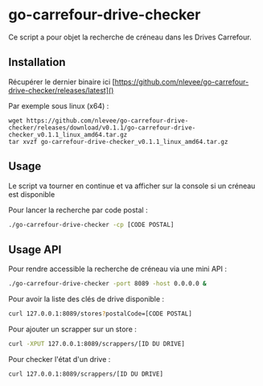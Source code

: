 # go-carrefour-drive-checker

Ce script a pour objet la recherche de créneau dans les Drives Carrefour.

## Installation

Récupérer le dernier binaire ici [https://github.com/nlevee/go-carrefour-drive-checker/releases/latest]()

Par exemple sous linux (x64) :

```
wget https://github.com/nlevee/go-carrefour-drive-checker/releases/download/v0.1.1/go-carrefour-drive-checker_v0.1.1_linux_amd64.tar.gz
tar xvzf go-carrefour-drive-checker_v0.1.1_linux_amd64.tar.gz
```

## Usage

Le script va tourner en continue et va afficher sur la console si un créneau est disponible

Pour lancer la recherche par code postal :

```bash
./go-carrefour-drive-checker -cp [CODE POSTAL]
```

## Usage API

Pour rendre accessible la recherche de créneau via une mini API :

```bash
./go-carrefour-drive-checker -port 8089 -host 0.0.0.0 &
```

Pour avoir la liste des clés de drive disponible :

```bash
curl 127.0.0.1:8089/stores?postalCode=[CODE POSTAL]
```

Pour ajouter un scrapper sur un store :

```bash
curl -XPUT 127.0.0.1:8089/scrappers/[ID DU DRIVE]
```

Pour checker l'état d'un drive :

```bash
curl 127.0.0.1:8089/scrappers/[ID DU DRIVE]
```
